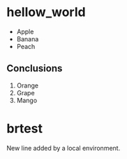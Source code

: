 # hellow_world

- Apple
- Banana
- Peach

## Conclusions
1. Orange
1. Grape
1. Mango

# brtest
 New line added by a local environment.
